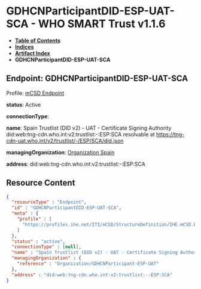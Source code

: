 # GDHCNParticipantDID-ESP-UAT-SCA - WHO SMART Trust v1.1.6

* [**Table of Contents**](toc.md)
* [**Indices**](indices.md)
* [**Artifact Index**](artifacts.md)
* **GDHCNParticipantDID-ESP-UAT-SCA**

## Endpoint: GDHCNParticipantDID-ESP-UAT-SCA

Profile: [mCSD Endpoint](https://profiles.ihe.net/ITI/mCSD/4.0.0/StructureDefinition-IHE.mCSD.Endpoint.html)

**status**: Active

**connectionType**: 

**name**: Spain Trustlist (DID v2) - UAT - Certificate Signing Authority did:web:tng-cdn.who.int:v2:trustlist:-:ESP:SCA resolvable at https://tng-cdn-uat.who.int/v2/trustlist/-/ESP/SCA/did.json

**managingOrganization**: [Organization Spain](Organization-GDHCNParticipant-ESP-UAT.md)

**address**: did:web:tng-cdn.who.int:v2:trustlist:-:ESP:SCA



## Resource Content

```json
{
  "resourceType" : "Endpoint",
  "id" : "GDHCNParticipantDID-ESP-UAT-SCA",
  "meta" : {
    "profile" : [
      "https://profiles.ihe.net/ITI/mCSD/StructureDefinition/IHE.mCSD.Endpoint"
    ]
  },
  "status" : "active",
  "connectionType" : [null],
  "name" : "Spain Trustlist (DID v2) - UAT - Certificate Signing Authority\ndid:web:tng-cdn.who.int:v2:trustlist:-:ESP:SCA\nresolvable at https://tng-cdn-uat.who.int/v2/trustlist/-/ESP/SCA/did.json",
  "managingOrganization" : {
    "reference" : "Organization/GDHCNParticipant-ESP-UAT"
  },
  "address" : "did:web:tng-cdn.who.int:v2:trustlist:-:ESP:SCA"
}

```
